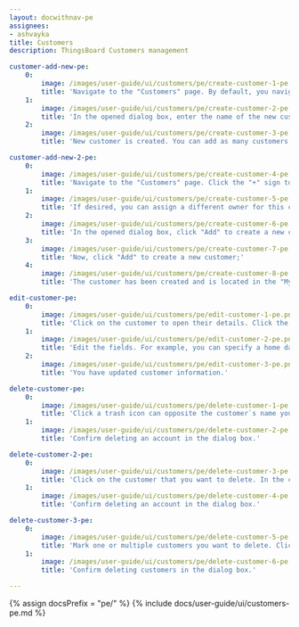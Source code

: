```yaml
---
layout: docwithnav-pe
assignees:
- ashvayka
title: Customers
description: ThingsBoard Customers management

customer-add-new-pe:
    0:
        image: /images/user-guide/ui/customers/pe/create-customer-1-pe.png
        title: 'Navigate to the "Customers" page. By default, you navigate to the customer group "All". Then click the plus sign in the upper right corner of the screen;'
    1:
        image: /images/user-guide/ui/customers/pe/create-customer-2-pe.png
        title: 'In the opened dialog box, enter the name of the new customer. Additionally, you can input personal details for the customer and assign a home dashboard. Then click "Add";'
    2:
        image: /images/user-guide/ui/customers/pe/create-customer-3-pe.png
        title: 'New customer is created. You can add as many customers as you want in the same way.'

customer-add-new-2-pe:
    0:
        image: /images/user-guide/ui/customers/pe/create-customer-4-pe.png
        title: 'Navigate to the "Customers" page. Click the "+" sign to add a new customer. Input the customer title. Additionally, you can input personal details for the customer and assign a home dashboard. Then, click on "Next: Owner and groups" button;'
    1:
        image: /images/user-guide/ui/customers/pe/create-customer-5-pe.png
        title: 'If desired, you can assign a different owner for this customer. We will leave this option unchanged. Enter a name for the new group and click "Create a new one!";'
    2:
        image: /images/user-guide/ui/customers/pe/create-customer-6-pe.png
        title: 'In the opened dialog box, click "Add" to create a new customers group;'
    3:
        image: /images/user-guide/ui/customers/pe/create-customer-7-pe.png
        title: 'Now, click "Add" to create a new customer;'
    4:
        image: /images/user-guide/ui/customers/pe/create-customer-8-pe.png
        title: 'The customer has been created and is located in the "My Customers" group. You can navigate to this group by clicking on its name.'

edit-customer-pe:
    0:
        image: /images/user-guide/ui/customers/pe/edit-customer-1-pe.png
        title: 'Click on the customer to open their details. Click the "pencil" icon to enter edit mode;'
    1:
        image: /images/user-guide/ui/customers/pe/edit-customer-2-pe.png
        title: 'Edit the fields. For example, you can specify a home dashboard for this customer. After that, save all changes;'
    2:
        image: /images/user-guide/ui/customers/pe/edit-customer-3-pe.png
        title: 'You have updated customer information.'

delete-customer-pe:
    0:
        image: /images/user-guide/ui/customers/pe/delete-customer-1-pe.png
        title: 'Click a trash icon can opposite the customer`s name you want to delete;'
    1:
        image: /images/user-guide/ui/customers/pe/delete-customer-2-pe.png
        title: 'Confirm deleting an account in the dialog box.'

delete-customer-2-pe:
    0:
        image: /images/user-guide/ui/customers/pe/delete-customer-3-pe.png
        title: 'Click on the customer that you want to delete. In the customer details, click "Delete customer" button;'
    1:
        image: /images/user-guide/ui/customers/pe/delete-customer-4-pe.png
        title: 'Confirm deleting an account in the dialog box.'

delete-customer-3-pe:
    0:
        image: /images/user-guide/ui/customers/pe/delete-customer-5-pe.png
        title: 'Mark one or multiple customers you want to delete. Click on the trash bin icon in the top right corner;'
    1:
        image: /images/user-guide/ui/customers/pe/delete-customer-6-pe.png
        title: 'Confirm deleting customers in the dialog box.'

---
```


{% assign docsPrefix = "pe/" %}
{% include docs/user-guide/ui/customers-pe.md %}
